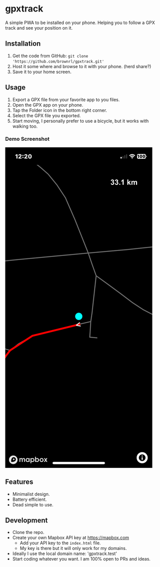 # gpxtrack

A simple PWA to be installed on your phone. Helping you to follow a GPX track and see your position on it. 

## Installation

1. Get the code from GitHub: `git clone 'https://github.com/brownrl/gpxtrack.git'`
2. Host it some where and browse to it with your phone. (herd share?)
3. Save it to your home screen.

## Usage

1. Export a GPX file from your favorite app to you files.
2. Open the GPX app on your phone.
3. Tap the Folder icon in the bottom right corner.
4. Select the GPX file you exported.
5. Start moving, I personally prefer to use a bicycle, but it works with walking too.

### Demo Screenshot
![Demo Screenshot](https://raw.githubusercontent.com/brownrl/gpxtrack/master/demo.png)

## Features

- Minimalist design.
- Battery efficient.
- Dead simple to use.

## Development

- Clone the repo.
- Create your own Mapbox API key at https://mapbox.com
  - Add your API key to the `index.html` file.
  - My key is there but it will only work for my domains.
- Ideally I use the local domain name: 'gpxtrack.test'
- Start coding whatever you want. I am 100% open to PRs and ideas.